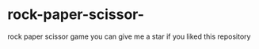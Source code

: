 # rock-paper-scissor-
rock paper scissor game 
 you can give me a star if you liked this repository
